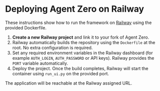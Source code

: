 # Deploying Agent Zero on Railway

These instructions show how to run the framework on [Railway](https://railway.app) using the provided Dockerfile.

1. **Create a new Railway project** and link it to your fork of Agent Zero.
2. Railway automatically builds the repository using the `Dockerfile` at the root. No extra configuration is required.
3. Set any required environment variables in the Railway dashboard (for example `AUTH_LOGIN`, `AUTH_PASSWORD` or API keys). Railway provides the `PORT` variable automatically.
4. Deploy the project. Once the build completes, Railway will start the container using `run_ui.py` on the provided port.

The application will be reachable at the Railway assigned URL.

